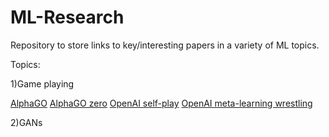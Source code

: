 # ML-Research
Repository to store links to key/interesting papers in a variety of ML topics.

Topics:

  1)Game playing
  
<a href="https://storage.googleapis.com/deepmind-media/alphago/AlphaGoNaturePaper.pdf">AlphaGO</a>
<a href="https://deepmind.com/blog/alphago-zero-learning-scratch/">AlphaGO zero</a> 
<a href="https://arxiv.org/abs/1710.03748">OpenAI self-play</a>
<a href="https://arxiv.org/abs/1710.03641">OpenAI meta-learning wrestling</a>
  
  2)GANs


